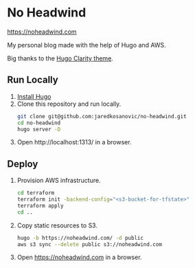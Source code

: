 # No Headwind

https://noheadwind.com

My personal blog made with the help of Hugo and AWS.

Big thanks to the [Hugo Clarity theme](https://themes.gohugo.io/hugo-clarity/).

## Run Locally

1. [Install Hugo](https://gohugo.io/overview/installing/)
2. Clone this repository and run locally.
    ```bash
    git clone git@github.com:jaredkosanovic/no-headwind.git
    cd no-headwind
    hugo server -D
    ```
3. Open http://localhost:1313/ in a browser.

## Deploy

1. Provision AWS infrastructure.
    ```bash
    cd terraform
    terraform init -backend-config="<s3-bucket-for-tfstate>"
    terraform apply
    cd ..
    ```
2. Copy static resources to S3.
    ```bash
    hugo -b https://noheadwind.com/ -d public
    aws s3 sync --delete public s3://noheadwind.com    
    ```
3. Open https://noheadwind.com in a browser.
